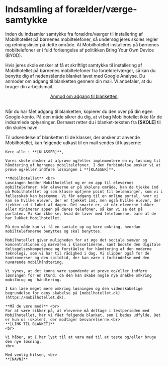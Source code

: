 # Indsamling af forælder/værge-samtykke

Inden du indsamler samtykke fra forældre/værger til installering af Mobilhotellet på børnenes mobiltelefoner, så undersøg jeres skoles regler og retningslinjer på dette område. At Mobilhotellet installeres på børnenes mobiltelefoner er i fuld forlængelse af politikken Bring Your Own Device (BYOD).

Hvis jeres skole ønsker at få et skriftligt samtykke til installering af Mobilhotellet på børnenes mobiltelefoner fra forældre/værger, så kan du benytte dig af nedenstående blanket lavet med Google Analyse. Du anmoder om adgang til blanketten gennem din mail. Vi anbefaler, at du bruger din arbejdsmail. 

<center> <a href="https://docs.google.com/forms/d/1kIC_NKol-xHzi9wmcKmTjdfBuJJMbqLXEx5klpkcFxQ">Anmod om adgang til blanketten</a>.</center><br>

Når du har fået adgang til blanketten, kopierer du den over på din egen Google-konto. På den måde sikrer du dig, at vi bag Mobilhotellet ikke får de indsamlede oplysninger. Dernæst retter du i blanket-teksten fra **[SKOLE]** til din skoles navn. 

Til udsendelse af blanketten til de klasser, der ønsker at anvende Mobilhotellet, kan følgende udkast til en mail sendes til klasserne:

````{card} Ny mobilhåndteringsløsning med Mobilhotellet
Kære alle i **[KLASSER]**,

Vores skole ønsker at afprøve og/eller implementere en ny løsning til håndtering af børnenes mobiltelefoner. I den forbindelse ønsker vi at prøve og/eller indføre løsningen i **[KLASSER]**.

**Mobilhotellet** <br>
Løsningen hedder Mobilhotellet og er en app til elevernes mobiltelefoner. Når eleverne er på skolens område, kan de tjekke ind på Mobilhotellet og som klasse optjene point til belønninger, som vi i fællesskab kan bestemme. Vi får adgang til en online portal, hvor vi kan se hvilke elever, der er tjekket ind, men også hvilke elever, der tjekker ud i løbet af dagen. Det smarte er, at når eleverne lukker eller minimerer appen på deres telefoner, så kan vi se det på portalen. Vi kan ikke se, hvad de laver med telefonerne, bare at de har lukket Mobilhotellet.

På den måde kan vi få en samtale op og køre omkring, hvordan mobiltelefonerne benyttes og skal benyttes.

Mobilhotellet giver muligheden for at øge det sociale samvær og koncentrationen og nærværen i klassetimerne, samt booste den digitale deltagelseskompetence og forståelse for håndtering af den moderne teknologi, som vi har til rådighed i dag. Vi slipper også for de kontroverser og den spildtid, der kan være i forbindelse med den nuværende mobilhåndtering.

Vi synes, at det kunne være spændende at prøve og/eller indføre løsningen for en stund, da den kan skabe nogle nye snakke omkring mobilbrug og -håndtering.

I kan læse meget mere omkring løsningen og den videnskabelige begrundelse for dens skabelse på [mobilhotellet.dk](https://mobilhotellet.dk).

**Må de være med?** <br>
For at være sikker på, at eleverne må deltage i testperioden med Mobilhotellet, har vi fået følgende blanket, som I bedes udfylde. Det er kun os (skolen), der modtager besvarelserne.<br>
**[LINK TIL BLANKET]**
<br>

Vi håber, at I har lyst til at være med til at teste og/eller bruge den nye løsning.
<br>

Med venlig hilsen, <br>
**[NAVN]**

````



